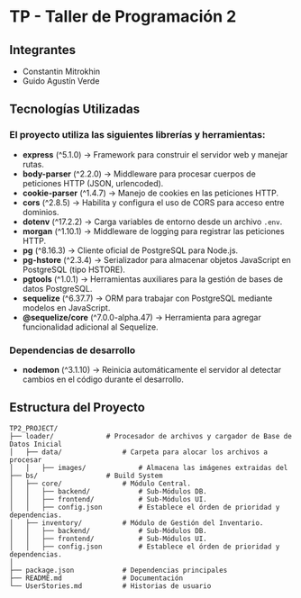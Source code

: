 
# TP - Taller de Programación 2

## Integrantes

* Constantin Mitrokhin
* Guido Agustín Verde

## Tecnologías Utilizadas

### El proyecto utiliza las siguientes librerías y herramientas:

- **express** (^5.1.0) → Framework para construir el servidor web y manejar rutas.
- **body-parser** (^2.2.0) → Middleware para procesar cuerpos de peticiones HTTP (JSON, urlencoded).
- **cookie-parser** (^1.4.7) → Manejo de cookies en las peticiones HTTP.
- **cors** (^2.8.5) → Habilita y configura el uso de CORS para acceso entre dominios.
- **dotenv** (^17.2.2) → Carga variables de entorno desde un archivo `.env`.
- **morgan** (^1.10.1) → Middleware de logging para registrar las peticiones HTTP.
- **pg** (^8.16.3) → Cliente oficial de PostgreSQL para Node.js.
- **pg-hstore** (^2.3.4) → Serializador para almacenar objetos JavaScript en PostgreSQL (tipo HSTORE).
- **pgtools** (^1.0.1) → Herramientas auxiliares para la gestión de bases de datos PostgreSQL.
- **sequelize** (^6.37.7) → ORM para trabajar con PostgreSQL mediante modelos en JavaScript.
- **@sequelize/core** (^7.0.0-alpha.47) → Herramienta para agregar funcionalidad adicional al Sequelize.

### Dependencias de desarrollo
- **nodemon** (^3.1.10) → Reinicia automáticamente el servidor al detectar cambios en el código durante el desarrollo.

## Estructura del Proyecto

```
TP2_PROJECT/
├── loader/             # Procesador de archivos y cargador de Base de Datos Inicial
│   ├── data/               # Carpeta para alocar los archivos a procesar
│   │   ├── images/             # Almacena las imágenes extraidas del 
├── bs/                 # Build System
│   ├── core/				# Módulo Central.
│   │   ├── backend/			# Sub-Módulos DB.
│   │   ├── frontend/			# Sub-Módulos UI.
│   │   ├── config.json			# Establece el órden de prioridad y dependencias.
│   ├── inventory/			# Módulo de Gestión del Inventario.
│   │   ├── backend/			# Sub-Módulos DB.
│   │   ├── frontend/			# Sub-Módulos UI.
│   │   ├── config.json			# Establece el órden de prioridad y dependencias.
│
├── package.json			# Dependencias principales
├── README.md				# Documentación
└── UserStories.md			# Historias de usuario
```